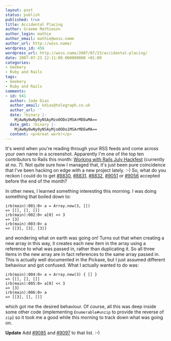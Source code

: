 ```yaml
---
layout: post
status: publish
published: true
title: Accidental Placing
author: Graeme Mathieson
author_login: mathie
author_email: mathie@woss.name
author_url: http://woss.name/
wordpress_id: 456
wordpress_url: http://woss.name/2007/07/23/accidental-placing/
date: 2007-07-23 12:11:09.000000000 +01:00
categories:
- Geekery
- Ruby and Rails
tags:
- Geekery
- Ruby and Rails
comments:
- id: 941
  author: Jade Dias
  author_email: kdias@telegraph.co.uk
  author_url: ''
  date: !binary |-
    MjAwNy0wNy0yNSAyMzo0ODo1MSArMDEwMA==
  date_gmt: !binary |-
    MjAwNy0wNy0yNSAyMjo0ODo1MSArMDEwMA==
  content: <p>Great work!</p>
---
```

It's weird when you're reading through your RSS feeds and come across your own name in a screenshot.  Apparently I'm one of the top ten contributors to Rails this month: [Working with Rails July Hackfest](http://www.workingwithrails.com/hackfest/13-monthly-july-2-7) (currently at no. 7).  Not quite sure how I managed that, it's just been pure coincidence that I've been hacking on edge with a new project lately. :-)  So, what do you reckon I could do to get [#8830](http://dev.rubyonrails.org/ticket/8830), [#8831](http://dev.rubyonrails.org/ticket/8831), [#8832](http://dev.rubyonrails.org/ticket/8832), [#9051](http://dev.rubyonrails.org/ticket/9051) or [#9056](http://dev.rubyonrails.org/ticket/9056) accepted before the end of the month?

In other news, I learned something interesting this morning.  I was doing something that boiled down to:

    irb(main):001:0> a = Array.new(3, [])
    => [[], [], []]
    irb(main):002:0> a[0] << 3
    => [3]
    irb(main):003:0> a
    => [[3], [3], [3]]

and wondering what on earth was going on!  Turns out that when creating a new array in this way, it creates each new item in the array using a reference to what was passed in, rather than duplicating it.  So all three items in the new array are in fact references to the same array passed in.  This is actually well documented in the Pickaxe, but I just assumed different behaviour and got confused.  What I actually wanted to do was:

    irb(main):004:0> a = Array.new(3) { [] }
    => [[], [], []]
    irb(main):005:0> a[0] << 3
    => [3]
    irb(main):006:0> a
    => [[3], [], []]

which got me the desired behaviour.  Of course, all this was deep inside some other code (implementing `Enumerable#unzip` to provide the reverse of `zip`) so it took me a good while this morning to track down what was going on.

**Update** Add [#9085](http://dev.rubyonrails.org/ticket/9085) and [#9097](http://dev.rubyonrails.org/ticket/9097) to that list. :-)
